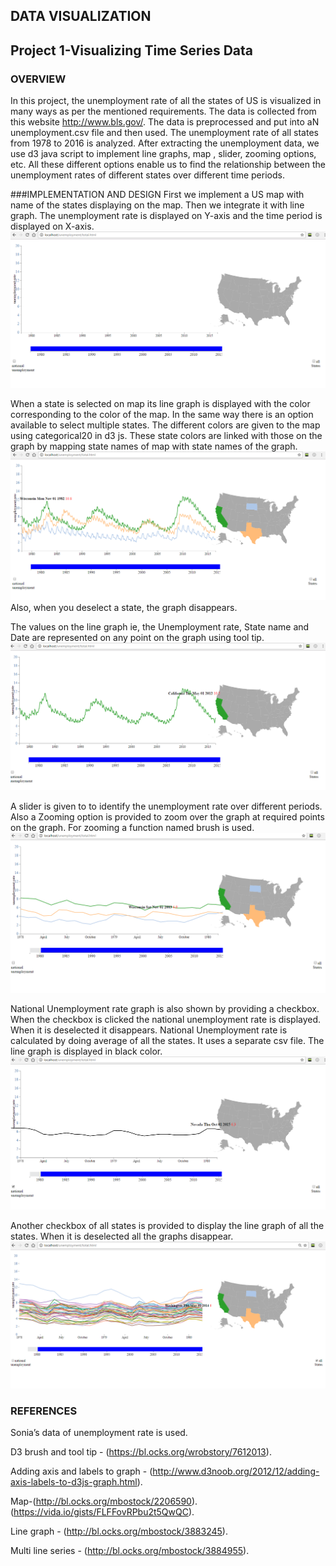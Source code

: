 ## DATA VISUALIZATION 
## Project 1-Visualizing Time Series Data

### OVERVIEW
In this project, the unemployment rate of all the states of US is visualized in many ways as per the mentioned requirements. The data is collected from this website http://www.bls.gov/. The data is preprocessed and put into aN unemployment.csv file and then used. The unemployment rate of all states from 1978 to 2016 is analyzed.
After extracting the unemployment data, we use d3 java script to implement line graphs, map , slider, zooming options, etc. All these different options enable us to find the relationship between the unemployment rates of different states over different time periods.

###IMPLEMENTATION AND DESIGN
First we implement a US map with name of the states displaying on the map. Then we integrate it with line graph.
The unemployment rate is displayed on Y-axis and the time period is displayed on X-axis.
![ScreenShot](https://github.com/sunandha21/sunandha21.github.io/blob/master/start.PNG)

When a state is selected on map its line graph is displayed with the color corresponding to the color of the map. In the same way there is an option available to select multiple states.
The different colors are given to the map using categorical20 in d3 js.
These state colors are linked with those on the graph by mapping state names of map with state names of the graph.
![ScreenShot](https://github.com/sunandha21/sunandha21.github.io/blob/master/state%20selection.PNG)
Also, when you deselect a state, the graph disappears.

The values on the line graph ie, the Unemployment rate, State name and Date are represented on any point on the graph using tool tip.
![ScreenShot](https://github.com/sunandha21/sunandha21.github.io/blob/master/tooltip.PNG)

A slider is given to to identify the unemployment rate over different periods. Also a Zooming option is provided to zoom over the graph at required points on the graph. For zooming a function named brush is used.
![ScreenShot](https://github.com/sunandha21/sunandha21.github.io/blob/master/zoom.PNG)

National Unemployment rate graph is also shown by providing a checkbox. When the checkbox is clicked the national unemployment rate is displayed. When it is deselected it disappears. National Unemployment rate is calculated by doing average of all the states. It uses a separate csv file. The line graph is displayed in black color.
![ScreenShot](https://github.com/sunandha21/sunandha21.github.io/blob/master/nationalrate.PNG)

Another checkbox of all states is provided to display the line graph of all the states.  When it is deselected all the graphs disappear.
![ScreenShot](https://github.com/sunandha21/sunandha21.github.io/blob/master/allstates%20(1).PNG)

### REFERENCES
Sonia’s data of unemployment rate is used.

D3 brush and tool tip - (https://bl.ocks.org/wrobstory/7612013).

Adding axis and labels to graph - (http://www.d3noob.org/2012/12/adding-axis-labels-to-d3js-graph.html).

Map-(http://bl.ocks.org/mbostock/2206590).
    (https://vida.io/gists/FLFFovRPbu2t5QwQC).
	
Line graph - (http://bl.ocks.org/mbostock/3883245).

Multi line series - (http://bl.ocks.org/mbostock/3884955).


